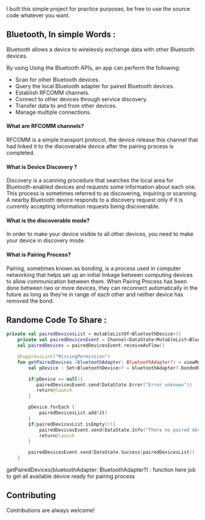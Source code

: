 
I built this simple project for practice purposes, be free to use the source code whatever you want. 

## Bluetooth, In simple Words : 

Bluetooth allows a device to wirelessly exchange data with other Bluetooth devices. 
  
By using Using the Bluetooth APIs, an app can perform the following:

- Scan for other Bluetooth devices.
- Query the local Bluetooth adapter for paired Bluetooth devices.
- Establish RFCOMM channels. 
- Connect to other devices through service discovery.
- Transfer data to and from other devices.
- Manage multiple connections.


#### What are RFCOMM channels? 

RFCOMM is a simple transport protocol, the device release this channel that had linked it to the discoverable device after the pairing process is completed.

#### What is Device Discovery ?
Discovery is a scanning procedure that searches the local area for Bluetooth-enabled devices and requests some information about each one. This process is sometimes referred to as discovering, inquiring or scanning.
A nearby Bluetooth device responds to a discovery request only if it is currently accepting information requests being discoverable.
#### What is the discoverable mode? 
In order to make your device visible to all other devices, you need to make your device in discovery mode.
#### What is Pairing Process?
Pairing, sometimes known as bonding, is a process used in computer networking that helps set up an initial linkage between computing devices to allow communication between them.
When Pairing Process has been done between two or more devices, they can reconnect automatically in the future as long as they’re in range of each other and neither device has removed the bond.




## Randome Code To Share :

```kotlin
private val pairedDevicesList = mutableListOf<BluetoothDevice>()
    private val pairedDevicesEvent = Channel<DataState<MutableList<BluetoothDevice>>>()
    val pairedDevices = pairedDevicesEvent.receiveAsFlow()

    @SuppressLint("MissingPermission")
    fun getPairedDevices (bluetoothAdapter: BluetoothAdapter?) = viewModelScope.launch {
        val pDevice : Set<BluetoothDevice>? = bluetoothAdapter?.bondedDevices

        if(pDevice == null){
           pairedDevicesEvent.send(DataState.Error("Error unknown"))
           return@launch
        }

        pDevice.forEach {
            pairedDevicesList.add(it)
        }
        if(pairedDevicesList.isEmpty()){
            pairedDevicesEvent.send(DataState.Info("There no paired device"))
            return@launch
        }

        pairedDevicesEvent.send(DataState.Success(pairedDevicesList))
    }
```

getPairedDevices(bluetoothAdapter: BluetoothAdapter?) : function here job to get all available device ready for pairing process


## Contributing

Contributions are always welcome!



